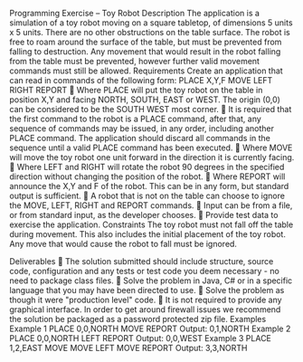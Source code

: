 Programming Exercise – Toy Robot
Description
The application is a simulation of a toy robot moving on a square tabletop, of dimensions 5 units x 5 units. There are no other obstructions on the table surface.
The robot is free to roam around the surface of the table, but must be prevented from falling to destruction. Any movement that would result in the robot falling from the table must be prevented, however further valid movement commands must still be allowed.
Requirements
Create an application that can read in commands of the following form:
PLACE X,Y,F MOVE
LEFT
RIGHT REPORT
 Where PLACE will put the toy robot on the table in position X,Y and facing NORTH, SOUTH, EAST or WEST. The origin (0,0) can be considered to be the SOUTH WEST most corner.
 It is required that the first command to the robot is a PLACE command, after that, any sequence of commands may be issued, in any order, including another PLACE command. The application should discard all commands in the sequence until a valid PLACE command has been executed.
 Where MOVE will move the toy robot one unit forward in the direction it is currently facing.
 Where LEFT and RIGHT will rotate the robot 90 degrees in the specified direction without changing the position of the robot.
 Where REPORT will announce the X,Y and F of the robot. This can be in any form, but standard output is sufficient.
 A robot that is not on the table can choose to ignore the MOVE, LEFT, RIGHT and REPORT commands.
 Input can be from a file, or from standard input, as the developer chooses.
 Provide test data to exercise the application.
Constraints
The toy robot must not fall off the table during movement. This also includes the initial placement of the toy robot. Any move that would cause the robot to fall must be ignored.

Deliverables
 The solution submitted should include structure, source code, configuration and any tests or test code you deem necessary - no need to package class files.
 Solve the problem in Java, C# or in a specific language that you may have been directed to use.
 Solve the problem as though it were "production level" code.
 It is not required to provide any graphical interface.
In order to get around firewall issues we recommend the solution be packaged as a password protected zip file.
Examples
Example 1
PLACE 0,0,NORTH
MOVE
REPORT
Output: 0,1,NORTH
Example 2
PLACE 0,0,NORTH
LEFT
REPORT
Output: 0,0,WEST
Example 3
PLACE 1,2,EAST
MOVE
MOVE
LEFT
MOVE REPORT
Output: 3,3,NORTH
